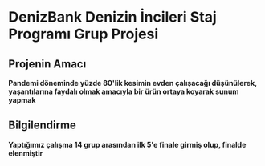 # DenizBank Denizin İncileri Staj Programı Grup Projesi
## Projenin Amacı
**Pandemi döneminde yüzde 80'lik kesimin evden çalışacağı düşünülerek, yaşantılarına faydalı olmak amacıyla bir ürün ortaya koyarak sunum yapmak** <br>
## Bilgilendirme
**Yaptığımız çalışma 14 grup arasından ilk 5'e finale girmiş olup, finalde elenmiştir**<br>

